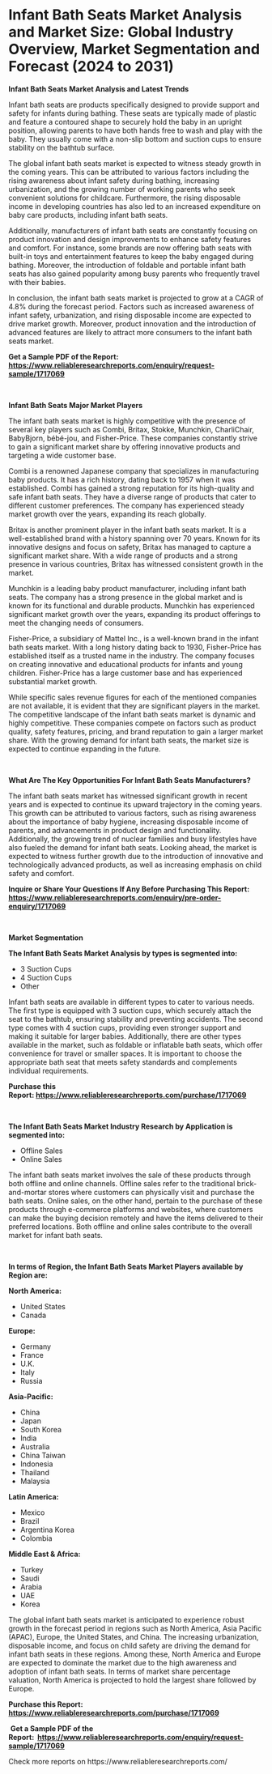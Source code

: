 <p><h1>Infant Bath Seats Market Analysis and Market Size: Global Industry Overview, Market Segmentation and Forecast (2024 to 2031)</h1></p><p><strong>Infant Bath Seats Market Analysis and Latest Trends</strong></p>
<p><p>Infant bath seats are products specifically designed to provide support and safety for infants during bathing. These seats are typically made of plastic and feature a contoured shape to securely hold the baby in an upright position, allowing parents to have both hands free to wash and play with the baby. They usually come with a non-slip bottom and suction cups to ensure stability on the bathtub surface.</p><p>The global infant bath seats market is expected to witness steady growth in the coming years. This can be attributed to various factors including the rising awareness about infant safety during bathing, increasing urbanization, and the growing number of working parents who seek convenient solutions for childcare. Furthermore, the rising disposable income in developing countries has also led to an increased expenditure on baby care products, including infant bath seats.</p><p>Additionally, manufacturers of infant bath seats are constantly focusing on product innovation and design improvements to enhance safety features and comfort. For instance, some brands are now offering bath seats with built-in toys and entertainment features to keep the baby engaged during bathing. Moreover, the introduction of foldable and portable infant bath seats has also gained popularity among busy parents who frequently travel with their babies.</p><p>In conclusion, the infant bath seats market is projected to grow at a CAGR of 4.8% during the forecast period. Factors such as increased awareness of infant safety, urbanization, and rising disposable income are expected to drive market growth. Moreover, product innovation and the introduction of advanced features are likely to attract more consumers to the infant bath seats market.</p></p>
<p><strong>Get a Sample PDF of the Report:&nbsp; <a href="https://www.reliableresearchreports.com/enquiry/request-sample/1717069">https://www.reliableresearchreports.com/enquiry/request-sample/1717069</a></strong></p>
<p>&nbsp;</p>
<p><strong>Infant Bath Seats Major Market Players</strong></p>
<p><p>The infant bath seats market is highly competitive with the presence of several key players such as Combi, Britax, Stokke, Munchkin, CharliChair, BabyBjorn, bébé-jou, and Fisher-Price. These companies constantly strive to gain a significant market share by offering innovative products and targeting a wide customer base.</p><p>Combi is a renowned Japanese company that specializes in manufacturing baby products. It has a rich history, dating back to 1957 when it was established. Combi has gained a strong reputation for its high-quality and safe infant bath seats. They have a diverse range of products that cater to different customer preferences. The company has experienced steady market growth over the years, expanding its reach globally.</p><p>Britax is another prominent player in the infant bath seats market. It is a well-established brand with a history spanning over 70 years. Known for its innovative designs and focus on safety, Britax has managed to capture a significant market share. With a wide range of products and a strong presence in various countries, Britax has witnessed consistent growth in the market.</p><p>Munchkin is a leading baby product manufacturer, including infant bath seats. The company has a strong presence in the global market and is known for its functional and durable products. Munchkin has experienced significant market growth over the years, expanding its product offerings to meet the changing needs of consumers.</p><p>Fisher-Price, a subsidiary of Mattel Inc., is a well-known brand in the infant bath seats market. With a long history dating back to 1930, Fisher-Price has established itself as a trusted name in the industry. The company focuses on creating innovative and educational products for infants and young children. Fisher-Price has a large customer base and has experienced substantial market growth.</p><p>While specific sales revenue figures for each of the mentioned companies are not available, it is evident that they are significant players in the market. The competitive landscape of the infant bath seats market is dynamic and highly competitive. These companies compete on factors such as product quality, safety features, pricing, and brand reputation to gain a larger market share. With the growing demand for infant bath seats, the market size is expected to continue expanding in the future.</p></p>
<p>&nbsp;</p>
<p><strong>What Are The Key Opportunities For Infant Bath Seats Manufacturers?</strong></p>
<p><p>The infant bath seats market has witnessed significant growth in recent years and is expected to continue its upward trajectory in the coming years. This growth can be attributed to various factors, such as rising awareness about the importance of baby hygiene, increasing disposable income of parents, and advancements in product design and functionality. Additionally, the growing trend of nuclear families and busy lifestyles have also fueled the demand for infant bath seats. Looking ahead, the market is expected to witness further growth due to the introduction of innovative and technologically advanced products, as well as increasing emphasis on child safety and comfort.</p></p>
<p><strong>Inquire or Share Your Questions If Any Before Purchasing This Report: <a href="https://www.reliableresearchreports.com/enquiry/pre-order-enquiry/1717069">https://www.reliableresearchreports.com/enquiry/pre-order-enquiry/1717069</a></strong></p>
<p>&nbsp;</p>
<p><strong>Market Segmentation</strong></p>
<p><strong>The Infant Bath Seats Market Analysis by types is segmented into:</strong></p>
<p><ul><li>3 Suction Cups</li><li>4 Suction Cups</li><li>Other</li></ul></p>
<p><p>Infant bath seats are available in different types to cater to various needs. The first type is equipped with 3 suction cups, which securely attach the seat to the bathtub, ensuring stability and preventing accidents. The second type comes with 4 suction cups, providing even stronger support and making it suitable for larger babies. Additionally, there are other types available in the market, such as foldable or inflatable bath seats, which offer convenience for travel or smaller spaces. It is important to choose the appropriate bath seat that meets safety standards and complements individual requirements.</p></p>
<p><strong>Purchase this Report:&nbsp;<a href="https://www.reliableresearchreports.com/purchase/1717069">https://www.reliableresearchreports.com/purchase/1717069</a></strong></p>
<p>&nbsp;</p>
<p><strong>The Infant Bath Seats Market Industry Research by Application is segmented into:</strong></p>
<p><ul><li>Offline Sales</li><li>Online Sales</li></ul></p>
<p><p>The infant bath seats market involves the sale of these products through both offline and online channels. Offline sales refer to the traditional brick-and-mortar stores where customers can physically visit and purchase the bath seats. Online sales, on the other hand, pertain to the purchase of these products through e-commerce platforms and websites, where customers can make the buying decision remotely and have the items delivered to their preferred locations. Both offline and online sales contribute to the overall market for infant bath seats.</p></p>
<p>&nbsp;</p>
<p><strong>In terms of Region, the Infant Bath Seats Market Players available by Region are:</strong></p>
<p>
    <p> <strong> North America: </strong>
        <ul>
            <li>United States</li>
            <li>Canada</li>
        </ul>
        </p> 
    <p> <strong> Europe: </strong>
        <ul>
            <li>Germany</li>
            <li>France</li>
            <li>U.K.</li>
            <li>Italy</li>
            <li>Russia</li>
        </ul>
        </p> 
    <p> <strong> Asia-Pacific: </strong>
        <ul>
            <li>China</li>
            <li>Japan</li>
            <li>South Korea</li>
            <li>India</li>
            <li>Australia</li>
            <li>China Taiwan</li>
            <li>Indonesia</li>
            <li>Thailand</li>
            <li>Malaysia</li>
        </ul>
        </p> 
    <p> <strong> Latin America: </strong>
        <ul>
            <li>Mexico</li>
            <li>Brazil</li>
            <li>Argentina Korea</li>
            <li>Colombia</li>
        </ul>
        </p> 
    <p> <strong> Middle East & Africa: </strong>
        <ul>
            <li>Turkey</li>
            <li>Saudi</li>
            <li>Arabia</li>
            <li>UAE</li>
            <li>Korea</li>
        </ul>
    </p>
    </p>
<p><p>The global infant bath seats market is anticipated to experience robust growth in the forecast period in regions such as North America, Asia Pacific (APAC), Europe, the United States, and China. The increasing urbanization, disposable income, and focus on child safety are driving the demand for infant bath seats in these regions. Among these, North America and Europe are expected to dominate the market due to the high awareness and adoption of infant bath seats. In terms of market share percentage valuation, North America is projected to hold the largest share followed by Europe.</p></p>
<p><strong>Purchase this Report: <a href="https://www.reliableresearchreports.com/purchase/1717069">https://www.reliableresearchreports.com/purchase/1717069</a></strong></p>
<p>&nbsp;<strong>Get a Sample PDF of the Report:&nbsp;&nbsp;<a href="https://www.reliableresearchreports.com/enquiry/request-sample/1717069">https://www.reliableresearchreports.com/enquiry/request-sample/1717069</a></strong></p>
<p><strong></strong></p>
<p>Check more reports on https://www.reliableresearchreports.com/</p>